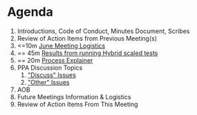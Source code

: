 # Agenda

1. Introductions, Code of Conduct, Minutes Document, Scribes
1. Review of Action Items from Previous Meeting(s)
2. <=10m [June Meeting Logistics](https://github.com/w3c/patwg/issues/30)
3. == 45m [Results from running Hybrid scaled tests](https://github.com/w3c/patwg/issues/29) 
4. == 20m [Process Explainer](https://github.com/w3c/patwg/issues/33)
1. PPA Discussion Topics
   1. ["Discuss" Issues](https://github.com/w3c/ppa/issues?q=state%3Aopen%20label%3A%22discuss%22)
   2. ["Other" Issues](https://github.com/patcg/ppa-api/issues?q=state%3Aopen%20-label%3A%22discuss%22%20%20is%3Aissue)
1. AOB
1. Future Meetings Information & Logistics
1. Review of Action Items From This Meeting
